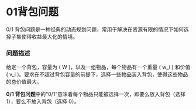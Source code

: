 # 01背包问题

0/1 背包问题是一种经典的动态规划问题，常用于解决在资源有限的情况下如何选择子集使得收益最大化的情境。

### 问题描述
给定一个背包，容量为 \( W \)，以及一组物品，每个物品有一个重量 \( w_i \) 和价值 \( v_i \)。要求在不超过背包容量的前提下，选择一些物品装入背包，使得这些物品的总价值最大。

**0/1 背包问题**中的“0/1”意味着每个物品只能被选择一次，即要么放入背包（选择 1），要么不放入背包（选择 0）。